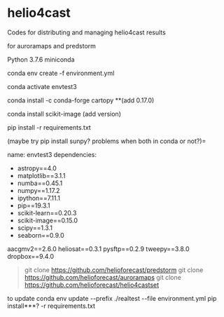 # helio4cast
Codes for distributing and managing helio4cast results

for auroramaps and predstorm

Python 3.7.6 miniconda

conda env create  -f environment.yml

conda activate envtest3

conda install -c conda-forge cartopy  **(add 0.17.0)

conda install scikit-image  (add version)

pip install -r requirements.txt



(maybe try pip install sunpy? problems when both in conda or not?)=


name: envtest3
dependencies:
  - astropy==4.0
  - matplotlib==3.1.1
  - numba==0.45.1
  - numpy==1.17.2
  - ipython==7.11.1
  - pip==19.3.1
  - scikit-learn==0.20.3
  - scikit-image==0.15.0
  - scipy==1.3.1
  - seaborn==0.9.0



aacgmv2==2.6.0
heliosat==0.3.1
pysftp==0.2.9
tweepy==3.8.0
dropbox==9.4.0


> git clone https://github.com/helioforecast/predstorm
> git clone https://github.com/helioforecast/auroramaps
> git clone https://github.com/helioforecast/helio4castset 

to update
conda env update --prefix ./realtest --file environment.yml 
pip install***? -r requirements.txt













